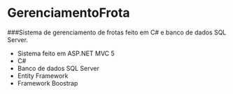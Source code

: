 # GerenciamentoFrota

###Sistema de gerenciamento de frotas feito em C# e banco de dados SQL Server.

- Sistema feito em ASP.NET MVC 5
- C#
- Banco de dados SQL Server
- Entity Framework
- Framework Boostrap

